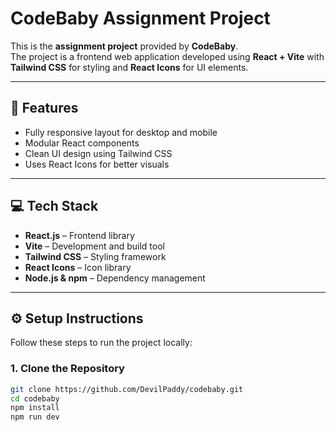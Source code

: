 # CodeBaby Assignment Project

This is the **assignment project** provided by **CodeBaby**.  
The project is a frontend web application developed using **React + Vite** with **Tailwind CSS** for styling and **React Icons** for UI elements.  

---

## 🔹 Features

- Fully responsive layout for desktop and mobile
- Modular React components
- Clean UI design using Tailwind CSS
- Uses React Icons for better visuals

---

## 💻 Tech Stack

- **React.js** – Frontend library  
- **Vite** – Development and build tool  
- **Tailwind CSS** – Styling framework  
- **React Icons** – Icon library  
- **Node.js & npm** – Dependency management

---

## ⚙️ Setup Instructions

Follow these steps to run the project locally:

### 1. Clone the Repository
```bash
git clone https://github.com/DevilPaddy/codebaby.git
cd codebaby
npm install
npm run dev
